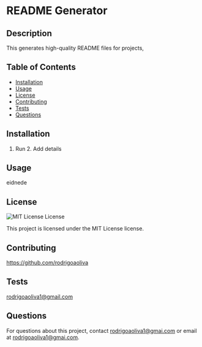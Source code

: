 
  # README Generator
  
  ## Description
  This generates high-quality README files for projects,
  
  ## Table of Contents
  - [Installation](#installation)
  - [Usage](#usage)
  - [License](#license)
  - [Contributing](#contributing)
  - [Tests](#tests)
  - [Questions](#questions)
  
  ## Installation
  1. Run 2. Add details
  
  ## Usage
  eidnede
  
  ## License
  ![MIT License License](https://img.shields.io/badge/license-MIT%20License-brightgreen)
  
  This project is licensed under the MIT License license.
  
  ## Contributing
  https://github.com/rodrigoaoliva
  
  ## Tests
  rodrigoaoliva1@gmail.com
  
  ## Questions
  For questions about this project, contact [rodrigoaoliva1@gmai.com](https://github.com/rodrigoaoliva1@gmai.com) or email at rodrigoaoliva1@gmai.com.
  